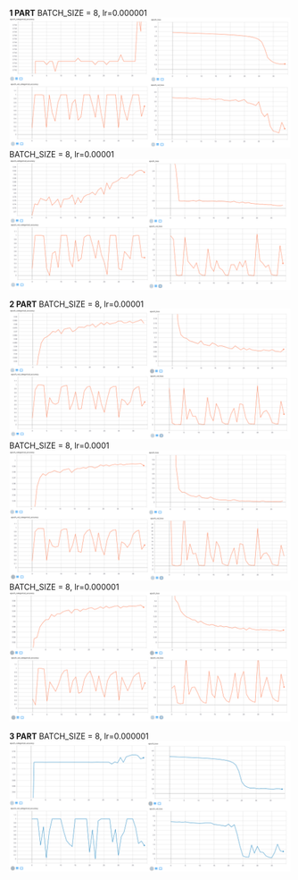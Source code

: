 **1 PART**
BATCH_SIZE = 8, lr=0.000001
![Image alt](https://github.com/PavelPoukh/LAB3/blob/master/1.1.png)
BATCH_SIZE = 8, lr=0.00001
![Image alt](https://github.com/PavelPoukh/LAB3/blob/master/1.2.png)

**2 PART**
BATCH_SIZE = 8, lr=0.00001
![Image alt](https://github.com/PavelPoukh/LAB3/blob/master/2.1.png)
BATCH_SIZE = 8, lr=0.0001
![Image alt](https://github.com/PavelPoukh/LAB3/blob/master/2.2.png)
BATCH_SIZE = 8, lr=0.000001
![Image alt](https://github.com/PavelPoukh/LAB3/blob/master/2.3.png)

**3 PART**
BATCH_SIZE = 8, lr=0.000001
![Image alt](https://github.com/PavelPoukh/LAB3/blob/master/3.1.png)
